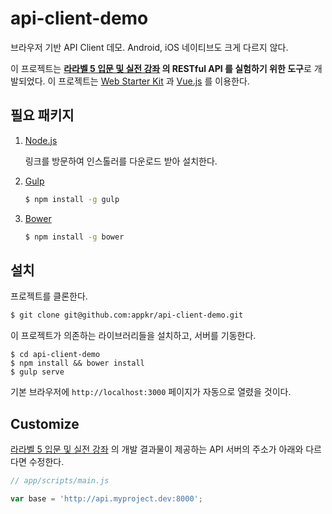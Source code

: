 # api-client-demo

브라우저 기반 API Client 데모. Android, iOS 네이티브도 크게 다르지 않다. 

이 프로젝트는 **[라라벨 5 입문 및 실전 강좌](https://github.com/appkr/l5essential) 의 RESTful API 를 실험하기 위한 도구**로 개발되었다. 이 프로젝트는 [Web Starter Kit](https://developers.google.com/web/tools/starter-kit/) 과 [Vue.js](http://vuejs.org/) 를 이용한다. 

## 필요 패키지

1.  [Node.js](https://nodejs.org/)

    링크를 방문하여 인스톨러를 다운로드 받아 설치한다.
    
2.  [Gulp](http://gulpjs.com/)

    ```bash
    $ npm install -g gulp
    ```
    
3.  [Bower](http://bower.io/)

    ```bash
    $ npm install -g bower
    ```

## 설치

프로젝트를 클론한다.

```bash
$ git clone git@github.com:appkr/api-client-demo.git
```

이 프로젝트가 의존하는 라이브러리들을 설치하고, 서버를 기동한다.

```
$ cd api-client-demo
$ npm install && bower install
$ gulp serve
```

기본 브라우저에 `http://localhost:3000` 페이지가 자동으로 열렸을 것이다.

## Customize

[라라벨 5 입문 및 실전 강좌](https://github.com/appkr/l5essential) 의 개발 결과물이 제공하는 API 서버의 주소가 아래와 다르다면 수정한다.

```javascript
// app/scripts/main.js

var base = 'http://api.myproject.dev:8000';
```



